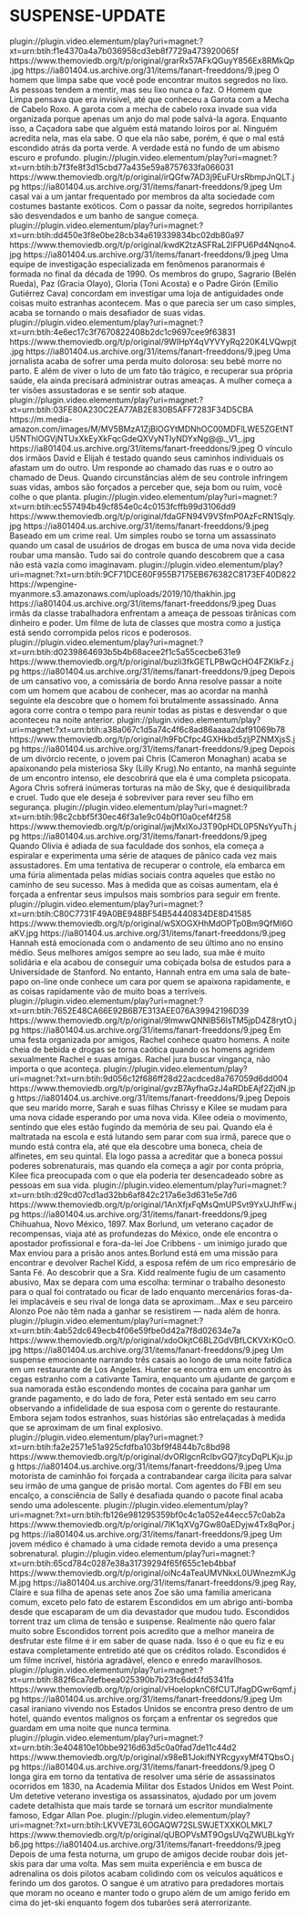 # SUSPENSE-UPDATE




<item>
<title>[COLOR silver][B] EU SOU O BISPO [/COLOR][/B][COLOR yellow]  FULL HD  [B][/COLOR][/B]</title>
<link>plugin://plugin.video.elementum/play?uri=magnet:?xt=urn:btih:f1e4370a4a7b036958cd3eb8f7729a473920065f</link>
<thumbnail>https://www.themoviedb.org/t/p/original/grarRx57AFkQGuyY856Ex8RMkQp.jpg</thumbnail>
<fanart>https://ia801404.us.archive.org/31/items/fanart-freeddons/9.jpeg</fanart>
<info>O homem que limpa sabe que você pode encontrar muitos segredos no lixo. As pessoas tendem a mentir, mas seu lixo nunca o faz. O Homem que Limpa pensava que era invisível, até que conheceu a Garota com a Mecha de Cabelo Roxo. A garota com a mecha de cabelo roxa invade sua vida organizada porque apenas um anjo do mal pode salvá-la agora. Enquanto isso, a Caçadora sabe que alguém está matando loiros por aí. Ninguém acredita nela, mas ela sabe. O que ela não sabe, porém, é que o mal está escondido atrás da porta verde. A verdade está no fundo de um abismo escuro e profundo.</info>
</item>

<item>
<title>[COLOR silver][B]  CEIA MACABRA [/COLOR][/B][COLOR yellow]  FULL HD  [B][/COLOR][/B]</title>
<link>plugin://plugin.video.elementum/play?uri=magnet:?xt=urn:btih:b7f3fe8f3d15cbd77a435e59a8757633fa066031</link>
<thumbnail>https://www.themoviedb.org/t/p/original/irQGfw7AD3j9EuFUrsRbmpJnQLT.jpg</thumbnail>
<fanart>https://ia801404.us.archive.org/31/items/fanart-freeddons/9.jpeg</fanart>
<info>Um casal vai a um jantar frequentado por membros da alta sociedade com costumes bastante exóticos. Com o passar da noite, segredos horripilantes são desvendados e um banho de sangue começa.</info>
</item>

<item>
<title>[COLOR silver][B] ASSOMBROSAS [/COLOR][/B][COLOR yellow]  FULL HD  [B][/COLOR][/B]</title>
<link>plugin://plugin.video.elementum/play?uri=magnet:?xt=urn:btih:dd450e3f8e0be28cb34a619339834bc02db80a97</link>
<thumbnail>https://www.themoviedb.org/t/p/original/kwdK2tzASFRaL2lFPU6Pd4Nqno4.jpg</thumbnail>
<fanart>https://ia801404.us.archive.org/31/items/fanart-freeddons/9.jpeg</fanart>
<info> Uma equipe de investigação especializada em fenômenos paranormais é formada no final da década de 1990. Os membros do grupo, Sagrario (Belén Rueda), Paz (Gracia Olayo), Gloria (Toni Acosta) e o Padre Girón (Emilio Gutiérrez Cava) concordam em investigar uma loja de antiguidades onde coisas muito estranhas acontecem. Mas o que parecia ser um caso simples, acaba se tornando o mais desafiador de suas vidas.</info>
</item>

<item>
<title>[COLOR silver][B] CORROSÃO [/COLOR][/B][COLOR yellow]  FULL HD  [B][/COLOR][/B]</title>
<link>plugin://plugin.video.elementum/play?uri=magnet:?xt=urn:btih:4e6ec17c3f7670822408b2dc1c9697cee9f63831</link>
<thumbnail>https://www.themoviedb.org/t/p/original/9WIHpY4qVYVYyRq220K4LVQwpjt.jpg</thumbnail>
<fanart>https://ia801404.us.archive.org/31/items/fanart-freeddons/9.jpeg</fanart>
<info> Uma jornalista acaba de sofrer uma perda muito dolorosa: seu bebê morre no parto. E além de viver o luto de um fato tão trágico, e recuperar sua própria saúde, ela ainda precisará administrar outras ameaças. A mulher começa a ter visões assustadoras e se sentir sob ataque.</info>
</item>

<item>
<title>[COLOR silver][B] SONS OF PREACHER  [/COLOR][/B][COLOR yellow]  FULL HD  [B][/COLOR][/B]</title>
<link>plugin://plugin.video.elementum/play?uri=magnet:?xt=urn:btih:03FE80A230C2EA77AB2E830B5AFF7283F34D5CBA</link>
<thumbnail>https://m.media-amazon.com/images/M/MV5BMzA1ZjBlOGYtMDNhOC00MDFlLWE5ZGEtNTU5NThlOGVjNTUxXkEyXkFqcGdeQXVyNTIyNDYxNg@@._V1_.jpg</thumbnail>
<fanart>https://ia801404.us.archive.org/31/items/fanart-freeddons/9.jpeg</fanart>
<info> O vínculo dos irmãos David e Elijah é testado quando seus caminhos individuais os afastam um do outro. Um responde ao chamado das ruas e o outro ao chamado de Deus. Quando circunstâncias além de seu controle infringem suas vidas, ambos são forçados a perceber que, seja bom ou ruim, você colhe o que planta.</info>
</item>

<item>
<title>[COLOR silver][B] CRIME PERFEITO [/COLOR][/B][COLOR yellow]  FULL HD  [B][/COLOR][/B]</title>
<link>plugin://plugin.video.elementum/play?uri=magnet:?xt=urn:btih:ec557494b49cf854e0c4c0153fcffb99d3106dd9</link>
<thumbnail>https://www.themoviedb.org/t/p/original/fdaGFN94V9VSfmP0AzFcRN1Sqly.jpg</thumbnail>
<fanart>https://ia801404.us.archive.org/31/items/fanart-freeddons/9.jpeg</fanart>
<info>Baseado em um crime real. Um simples roubo se torna um assassinato quando um casal de usuários de drogas em busca de uma nova vida decide roubar uma mansão. Tudo sai do controle quando descobrem que a casa não está vazia como imaginavam.</info>
</item>

<item>
<title>[COLOR silver][B] THA KHIN GYI HNINT NPAPI TOH SAYAR( LEGENDA FIXA ) [/COLOR][/B][COLOR yellow]  FULL HD  [B][/COLOR][/B]</title>
<link>plugin://plugin.video.elementum/play?uri=magnet:?xt=urn:btih:9CF71DCE60F955B7175EB676382C8173EF40D822</link>
<thumbnail>https://wpengine-myanmore.s3.amazonaws.com/uploads/2019/10/thakhin.jpg</thumbnail>
<fanart>https://ia801404.us.archive.org/31/items/fanart-freeddons/9.jpeg</fanart>
<info>Duas irmãs da classe trabalhadora enfrentam a ameaça de pessoas tirânicas com dinheiro e poder. Um filme de luta de classes que mostra como a justiça está sendo corrompida pelos ricos e poderosos.</info>
</item>

<item>
<title>[COLOR silver][B] A COMISSÁRIA DA MORTE [/COLOR][/B][COLOR yellow]  FULL HD  [B][/COLOR][/B]</title>
<link>plugin://plugin.video.elementum/play?uri=magnet:?xt=urn:btih:d0239864693b5b4b68acee2f1c5a55cecbe631e9</link>
<thumbnail>https://www.themoviedb.org/t/p/original/buzli3fkGETLPBwQcHO4FZKlkFz.jpg</thumbnail>
<fanart>https://ia801404.us.archive.org/31/items/fanart-freeddons/9.jpeg</fanart>
<info>Depois de um cansativo voo, a comissária de bordo Anna resolve passar a noite com um homem que acabou de conhecer, mas ao acordar na manhã seguinte ela descobre que o homem foi brutalmente assassinado. Anna agora corre contra o tempo para reunir todas as pistas e desvendar o que aconteceu na noite anterior.</info>
</item>

<item>
<title>[COLOR silver][B] CASO PERIGOSO [/COLOR][/B][COLOR yellow]  FULL HD  [B][/COLOR][/B]</title>
<link>plugin://plugin.video.elementum/play?uri=magnet:?xt=urn:btih:a38a067c1d5a74c4f6c8ad86aaaa2daf91069b78</link>
<thumbnail>https://www.themoviedb.org/t/p/original/h9FbCfpc4GXHkbd5zljPZNMXjsS.jpg</thumbnail>
<fanart>https://ia801404.us.archive.org/31/items/fanart-freeddons/9.jpeg</fanart>
<info> Depois de um divórcio recente, o jovem pai Chris (Cameron Monaghan) acaba se apaixonando pela misteriosa Sky (Lilly Krug).No entanto, na manhã seguinte de um encontro intenso, ele descobrirá que ela é uma completa psicopata. Agora Chris sofrerá inúmeras torturas na mão de Sky, que é desiquilibrada e cruel. Tudo que ele deseja é sobreviver para rever seu filho em segurança.</info>
</item>

<item>
<title>[COLOR silver][B] INTENÇÕES CRUÉIS [/COLOR][/B][COLOR yellow]  FULL HD  [B][/COLOR][/B]</title>
<link>plugin://plugin.video.elementum/play?uri=magnet:?xt=urn:btih:98c2cbbf5f30ec46f3a1e9c04b0f10a0cef4f258</link>
<thumbnail>https://www.themoviedb.org/t/p/original/jwjMxIXoJ3T90pHDL0P5NsYyuTh.jpg</thumbnail>
<fanart>https://ia801404.us.archive.org/31/items/fanart-freeddons/9.jpeg</fanart>
<info>Quando Olivia é adiada de sua faculdade dos sonhos, ela começa a espiralar e experimenta uma série de ataques de pânico cada vez mais assustadores. Em uma tentativa de recuperar o controle, ela embarca em uma fúria alimentada pelas mídias sociais contra aqueles que estão no caminho de seu sucesso. Mas à medida que as coisas aumentam, ela é forçada a enfrentar seus impulsos mais sombrios para seguir em frente.</info>
</item>

<item>
<title>[COLOR silver][B] CATFISH KILLER (DUBLADO NÃO OFICIAL) [/COLOR][/B][COLOR yellow]  FULL HD  [B][/COLOR][/B]</title>
<link>plugin://plugin.video.elementum/play?uri=magnet:?xt=urn:btih:C80C7731F49A0BE948BF54B54440834DE8D41585</link>
<thumbnail>https://www.themoviedb.org/t/p/original/wSXOGXHhMdOPTp0Bm9QfMI6OaKV.jpg</thumbnail>
<fanart>https://ia801404.us.archive.org/31/items/fanart-freeddons/9.jpeg</fanart>
<info>Hannah está emocionada com o andamento de seu último ano no ensino médio. Seus melhores amigos sempre ao seu lado, sua mãe é muito solidária e ela acabou de conseguir uma cobiçada bolsa de estudos para a Universidade de Stanford. No entanto, Hannah entra em uma sala de bate-papo on-line onde conhece um cara por quem se apaixona rapidamente, e as coisas rapidamente vão de muito boas a terríveis.</info>
</item>

<item>
<title>[COLOR silver][B] NIGHBIRD [/COLOR][/B][COLOR yellow]  FULL HD  [B][/COLOR][/B]</title>
<link>plugin://plugin.video.elementum/play?uri=magnet:?xt=urn:btih:7652E48CA66E92B6B7E313AEE076A39942196D39</link>
<thumbnail>https://www.themoviedb.org/t/p/original/9lmwwQNNlB56IsTM5jpD4Z8rytO.jpg</thumbnail>
<fanart>https://ia801404.us.archive.org/31/items/fanart-freeddons/9.jpeg</fanart>
<info> Em uma festa organizada por amigos, Rachel conhece quatro homens. A noite cheia de bebida e drogas se torna caótica quando os homens agridem sexualmente Rachel e suas amigas. Rachel jura buscar vingança, não importa o que aconteça.</info>
</item>

<item>
<title>[COLOR silver][B] A MALDIÇÃO DO BONECO [/COLOR][/B][COLOR yellow]  FULL HD  [B][/COLOR][/B]</title>
<link>plugin://plugin.video.elementum/play?uri=magnet:?xt=urn:btih:9d056c12f686ff28d22acdced8a767059d6dd004</link>
<thumbnail>https://www.themoviedb.org/t/p/original/gvzB7AyfhaGzJ4aRDbEAjf2ZjdN.jpg</thumbnail>
<fanart>https://ia801404.us.archive.org/31/items/fanart-freeddons/9.jpeg</fanart>
<info>Depois que seu marido morre, Sarah e suas filhas Chrissy e Kilee se mudam para uma nova cidade esperando por uma nova vida. Kilee odeia o movimento, sentindo que eles estão fugindo da memória de seu pai. Quando ela é maltratada na escola e está lutando sem parar com sua irmã, parece que o mundo está contra ela, até que ela descobre uma boneca, cheia de alfinetes, em seu quintal. Ela logo passa a acreditar que a boneca possui poderes sobrenaturais, mas quando ela começa a agir por conta própria, Kilee fica preocupada com o que ela poderia ter desencadeado sobre as pessoas em sua vida.</info>
</item>

<item>
<title>[COLOR silver][B] DEAD FOR DOLLAR [/COLOR][/B][COLOR yellow]  FULL HD  [B][/COLOR][/B]</title>
<link>plugin://plugin.video.elementum/play?uri=magnet:?xt=urn:btih:d29cd07cd1ad32bb6af842c217a6e3d631e5e7d6</link>
<thumbnail>https://www.themoviedb.org/t/p/original/1AnXfjxFqMsQmUPSvt9YxUJhfFw.jpg</thumbnail>
<fanart>https://ia801404.us.archive.org/31/items/fanart-freeddons/9.jpeg</fanart>
<info> Chihuahua, Novo México, 1897. Max Borlund, um veterano caçador de recompensas, viaja até as profundezas do México, onde ele encontra o apostador profissional e fora-da-lei Joe Cribbens - um inimigo jurado que Max enviou para a prisão anos antes.Borlund está em uma missão para encontrar e devolver Rachel Kidd, a esposa refém de um rico empresário de Santa Fé. Ao descobrir que a Sra. Kidd realmente fugiu de um casamento abusivo, Max se depara com uma escolha: terminar o trabalho desonesto para o qual foi contratado ou ficar de lado enquanto mercenários foras-da-lei implacáveis e seu rival de longa data se aproximam...Max e seu parceiro Alonzo Poe não têm nada a ganhar se resistirem — nada além de honra.</info>
</item>

<item>
<title>[COLOR silver][B] COLLIDE [/COLOR][/B][COLOR yellow]  FULL HD  [B][/COLOR][/B]</title>
<link>plugin://plugin.video.elementum/play?uri=magnet:?xt=urn:btih:4ab52dc649ecb4f06e59fbe0d42a7f8d02634e7a</link>
<thumbnail>https://www.themoviedb.org/t/p/original/xdoOkjtC6BLZGdVBfLCKVXrKOcO.jpg</thumbnail>
<fanart>https://ia801404.us.archive.org/31/items/fanart-freeddons/9.jpeg</fanart>
<info> Um suspense emocionante narrando três casais ao longo de uma noite fatídica em um restaurante de Los Angeles. Hunter se encontra em um encontro às cegas estranho com a cativante Tamira, enquanto um ajudante de garçom e sua namorada estão escondendo montes de cocaína para ganhar um grande pagamento, e do lado de fora, Peter está sentado em seu carro observando a infidelidade de sua esposa com o gerente do restaurante. Embora sejam todos estranhos, suas histórias são entrelaçadas à medida que se aproximam de um final explosivo.</info>
</item>

<item>
<title>[COLOR silver][B] CRIME NA RODOVIA PARAISO [/COLOR][/B][COLOR yellow]  FULL HD  [B][/COLOR][/B]</title>
<link>plugin://plugin.video.elementum/play?uri=magnet:?xt=urn:btih:fa2e2571e51a925cfdfba103bf9f4844b7c8bd98</link>
<thumbnail>https://www.themoviedb.org/t/p/original/dvORIgcnRclbvGQ7jtcyDqPLKju.jpg</thumbnail>
<fanart>https://ia801404.us.archive.org/31/items/fanart-freeddons/9.jpeg</fanart>
<info>Uma motorista de caminhão foi forçada a contrabandear carga ilícita para salvar seu irmão de uma gangue de prisão mortal. Com agentes do FBI em seu encalço, a consciência de Sally é desafiada quando o pacote final acaba sendo uma adolescente.</info>
</item>

<item>
<title>[COLOR silver][B] O MISTÉRIO DE OZARKS [/COLOR][/B][COLOR yellow]  FULL HD  [B][/COLOR][/B]</title>
<link>plugin://plugin.video.elementum/play?uri=magnet:?xt=urn:btih:fb126e981295359bf0c4c1a052e44ecc57c0ab2a</link>
<thumbnail>https://www.themoviedb.org/t/p/original/7lK1qXVg7Gw80aEDyjw4Tx8qPor.jpg</thumbnail>
<fanart>https://ia801404.us.archive.org/31/items/fanart-freeddons/9.jpeg</fanart>
<info>Um jovem médico é chamado à uma cidade remota devido a uma presença sobrenatural.</info>
</item>

<item>
<title>[COLOR silver][B] ESCONDIDOS  [/COLOR][/B][COLOR yellow]  FULL HD  [B][/COLOR][/B]</title>
<link>plugin://plugin.video.elementum/play?uri=magnet:?xt=urn:btih:65cd784c0287e38a31739294f65f655c1eb4bbaf</link>
<thumbnail>https://www.themoviedb.org/t/p/original/oiNc4aTeaUMVNkxL0UWnezmKJgM.jpg</thumbnail>
<fanart>https://ia801404.us.archive.org/31/items/fanart-freeddons/9.jpeg</fanart>
<info> Ray, Claire e sua filha de apenas sete anos Zoe são uma família americana comum, exceto pelo fato de estarem Escondidos em um abrigo anti-bomba desde que escaparam de um dia devastador que mudou tudo. Escondidos torrent traz um clima de tensão e suspense.
Realmente não quero falar muito sobre Escondidos torrent pois acredito que a melhor maneira de desfrutar este filme é ir em saber de quase nada. Isso é o que eu fiz e eu estava completamente entretido até que os créditos rolado. Escondidos é um filme incrível, história agradável, elenco e enredo maravilhosos.</info>
</item>

<item>
<title>[COLOR silver][B] THE NIGHT [/COLOR][/B][COLOR yellow]  FULL HD  [B][/COLOR][/B]</title>
<link>plugin://plugin.video.elementum/play?uri=magnet:?xt=urn:btih:882f6ca7defbeea025390b7b23fc6dd4fd5341fa</link>
<thumbnail>https://www.themoviedb.org/t/p/original/vHoeIopknC6fCUTJfagDGwr6qmf.jpg</thumbnail>
<fanart>https://ia801404.us.archive.org/31/items/fanart-freeddons/9.jpeg</fanart>
<info>Um casal iraniano vivendo nos Estados Unidos se encontra preso dentro de um hotel, quando eventos malignos os forçam a enfrentar os segredos que guardam em uma noite que nunca termina.</info>
</item>

<item>
<title>[COLOR silver][B] O PÁLIDO OLHO AZUL [/COLOR][/B][COLOR yellow]  FULL HD  [B][/COLOR][/B]</title>
<link>plugin://plugin.video.elementum/play?uri=magnet:?xt=urn:btih:3e404810e10bbe9216d63d5c0a0fad7de11c44d2</link>
<thumbnail>https://www.themoviedb.org/t/p/original/x98eB1JokifNYRcgyxyMf4TQbsO.jpg</thumbnail>
<fanart>https://ia801404.us.archive.org/31/items/fanart-freeddons/9.jpeg</fanart>
<info>O longa gira em torno da tentativa de resolver uma série de assassinatos ocorridos em 1830, na Academia Militar dos Estados Unidos em West Point. Um detetive veterano investiga os assassinatos, ajudado por um jovem cadete detalhista que mais tarde se tornará um escritor mundialmente famoso, Edgar Allan Poe.</info>
</item>

<item>
<title>[COLOR silver][B] TUBARÃO - MAR DE SANGUE [/COLOR][/B][COLOR yellow]  FULL HD  [B][/COLOR][/B]</title>
<link>plugin://plugin.video.elementum/play?uri=magnet:?xt=urn:btih:LKVVE73L6OGAQW72SLSWJETXXKOLMKL7</link>
<thumbnail>https://www.themoviedb.org/t/p/original/qUBOPVsMT9OgsUVqZWUBLkgYrb6.jpg</thumbnail>
<fanart>https://ia801404.us.archive.org/31/items/fanart-freeddons/9.jpeg</fanart>
<info> Depois de uma festa noturna, um grupo de amigos decide roubar dois jet-skis para dar uma volta. Mas sem muita experiência e em busca de adrenalina os dois pilotos acabam colidindo com os veículos aquáticos e ferindo um dos garotos. O sangue é um atrativo para predadores mortais que moram no oceano e manter todo o grupo além de um amigo ferido em cima do jet-ski enquanto fogem dos tubarões será aterrorizante.</info>
</item>
